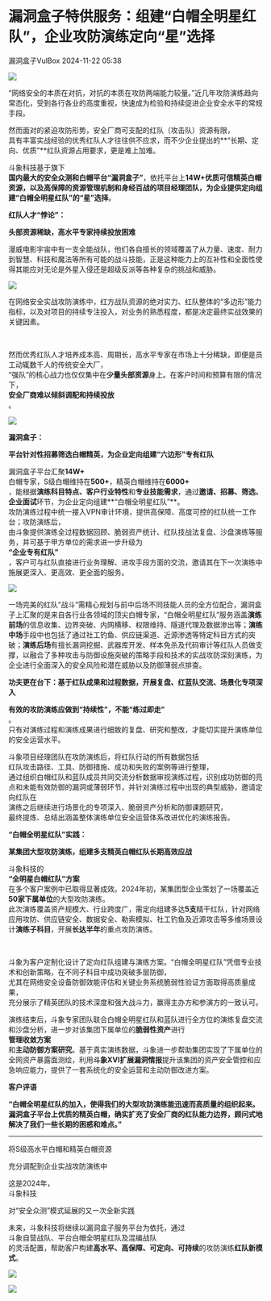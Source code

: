 #  漏洞盒子特供服务：组建“白帽全明星红队”，企业攻防演练定向“星”选择   
 漏洞盒子VulBox   2024-11-22 05:38  
  
![](https://mmbiz.qpic.cn/sz_mmbiz_png/hrWzJ3hmo1Z3BaadfL3ysmyJyCSf4AoHiatBBcOyRwEaeicwqiceKicfJ2AI3Q6JWAbSAg0TcSPSLakSwW8q9DZJWA/640?wx_fmt=png&from=appmsg "")  
  
“网络安全的本质在对抗，对抗的本质在攻防两端能力较量。”近几年攻防演练趋向常态化，受到各行各业的高度重视，快速成为检验和持续促进企业安全水平的常规手段。  
  
然而面对的紧迫攻防形势，安全厂商可支配的红队（攻击队）资源有限，  
具有丰富实战经验的优秀红队人才往往供不应求，而不少企业提出的**“长期、定向、优质”**红队资源占用要求，更是难上加难。  
  
斗象科技基于旗下  
**国内最大的安全众测和白帽平台“漏洞盒子”**，依托平台上**14W+**优质可信精英白帽资源，以及高保障的资源管理机制和身经百战的项目经理团队，为企业提供定向组建**“白帽全明星红队”**的**“星”选择**。  
  
  
  
  
**红队人才“悖论”：**  
  
**头部资源稀缺，高水平专家持续投放困难**  
  
  
漫威电影宇宙中有一支全能战队，他们各自擅长的领域覆盖了从力量、速度、耐力到智慧、科技和魔法等所有可能的战斗技能，正是这种能力上的互补性和全面性使得其能应对无论是外星入侵还是超级反派等各种复杂的挑战和威胁。  
  
![](https://mmbiz.qpic.cn/sz_mmbiz_png/hrWzJ3hmo1Z3BaadfL3ysmyJyCSf4AoHCbkR72SEFZ2ic0Jw7kOgFYpRQialsWQUfM60L1RiaFCENic8kvD4AiafUYg/640?wx_fmt=png&from=appmsg "")  
  
在网络安全实战攻防演练中，红方战队资源的绝对实力、红队整体的“多边形”能力指标，以及对项目的持续专注投入，对业务的熟悉程度，都是决定最终实战效果的关键因素。  
  
   
  
然而优秀红队人才培养成本高、周期长，高水平专家在市场上十分稀缺，即便是员工动辄数千人的传统安全大厂，  
“强队”的核心战力也仅仅集中在**少量头部资源**身上。在客户时间和预算有限的情况下，  
**安全厂商难以倾斜调配和持续投放**  
。  
  
![](https://mmbiz.qpic.cn/sz_mmbiz_png/hrWzJ3hmo1Z3BaadfL3ysmyJyCSf4AoHZbtBQBibxOwicVv90hSzMNh7NtakosHkgAiaQwzwcIYs6sib9KfWibzlleg/640?wx_fmt=png&from=appmsg "")  
  
  
  
  
  
**漏洞盒子：**  
  
**平台针对性招募筛选白帽精英，为企业定向组建“六边形”专有红队**  
  
  
漏洞盒子平台汇聚**14W+**  
白帽专家，S级白帽维持在**500+**，精英白帽维持在**6000+**  
，能根据**演练科目特点、客户行业特性**和**专业技能需求**，通过**邀请、招募、筛选、企业面试**环节，为企业定向组建**“白帽全明星红队”**。  
攻防演练过程中统一接入VPN审计环境，提供高保障、高度可控的红队统一工作台；攻防演练后，  
由斗象提供演练全过程数据回顾、脆弱资产统计、红队技战法复盘、沙盘演练等服务，并可基于甲方单位的需求进一步升级为  
**“企业专有红队”**  
，客户可与红队直接进行业务理解、进攻手段方面的交流，邀请其在下一次演练中施展更深入、更高效、更全面的服务。  
  
  
![](https://mmbiz.qpic.cn/sz_mmbiz_png/hrWzJ3hmo1Z3BaadfL3ysmyJyCSf4AoHlCKWWD1UN4icavCZlZ4ENiahM6DGsYUcDRMLyC93nQwNJiaMUibBMmDLPQ/640?wx_fmt=png&from=appmsg "")  
  
  
一场完美的红队“战斗”需精心规划与前中后场不同技能人员的全方位配合，漏洞盒子上汇聚的是来自各行业各领域的顶尖白帽专家，“白帽全明星红队”服务涵盖**演练前场**的信息收集、边界突破、内网横移、权限维持、隧道代理及数据渗出等；**演练中场**手段中也包括了通过社工钓鱼、供应链渠道、近源渗透等特定科目方式的突破；**演练后场**有擅长漏洞挖掘、武器库开发、样本免杀及代码审计等红队人员做支撑，以融合了多种攻击与防御设施突破的策略手段和技术的实战攻防深刻演练，为企业进行全面深入的安全风险和潜在威胁以及防御薄弱点排查。  
  
**功夫更在台下：基于红队成果和过程数据，开展复盘、红蓝队交流、场景化专项深入**  
  
**有效的攻防演练应做到“持续性”，不能“练过即走”**  
。  
只有对演练过程和演练成果进行细致的复盘、研究和整改，才能切实提升演练单位的安全运营水平。  
  
斗象项目经理团队在攻防演练后，将红队行动的所有数据包括  
红队攻击路径、工具、防御措施、成功和失败的案例等进行整理，  
通过组织白帽红队和蓝队成员共同交流分析数据审视演练过程，识别成功防御的亮点和未能有效防御的漏洞或薄弱环节，并针对演练过程中出现的典型威胁，邀请定向红队在  
演练之后继续进行场景化的专项深入、脆弱资产分析和防御课题研究，  
最终提炼、总结出涵盖整体演练单位安全运营体系改进优化的演练报告。  
  
  
  
  
**“白帽全明星红队”实践：**  
  
**某集团大型攻防演练，组建多支精英白帽红队长期高效应战**  
  
  
斗象科技的  
**“全明星白帽红队”方案**  
在多个客户案例中已取得显著成效。2024年初，某集团型企业策划了一场覆盖近**50家下属单位**的大型攻防演练。  
此次演练覆盖资产规模大、行业跨度广，需定向组建多达**5支**精干红队，针对网络应用攻防、供应链安全、数据安全、勒索模拟、社工钓鱼及近源攻击等多维场景设计**演练子科目**，开展**长达半年**的重点攻防演练。  
  
   
  
斗象为客户定制化设计了定向红队组建与演练方案。“白帽全明星红队”凭借专业技术和创新策略，在不同子科目中成功突破多层防御，  
尤其在网络安全设备防御效能评估和关键业务系统脆弱性验证方面取得高质量成果，  
充分展示了精英团队的技术深度和强大战斗力，赢得主办方和参演方的一致认可。  
  
  
  
  
演练结束后，斗象专家团队联合白帽全明星红队和蓝队进行全方位的演练复盘交流和沙盘分析，进一步对该集团下属单位的**脆弱性资产**进行  
**管理收敛方案**  
和**主动防御方案研究**。基于真实演练数据，斗象进一步帮助集团实现了下属单位的全网资产暴露面测绘，利用**斗象XVI扩展漏洞情报**提升该集团的资产安全管控和应急响应能力，提供了一套系统化的安全运营和主动防御改进方案。  
  
  
  
**客户评语**  
   
  
**“**白帽全明星红队的加入，使得我们的大型攻防演练能迅速而高质量的组织起来。漏洞盒子平台上优质的精英白帽，确实扩充了安全厂商的红队能力边界，顾问式地解决了我们一些长期的困惑和难点。**”**  
  
****  
将S级高水平白帽和精英白帽资源  
  
充分调配到企业实战攻防演练中  
  
这是2024年，  
斗象科技  
  
对“安全众测”模式延展的又一次全新实践  
  
  
未来，斗象科技将继续以漏洞盒子服务平台为依托，通过  
斗象自营战队、平台白帽全明星红队及混编战队  
的灵活配置，帮助客户构建**高水平、高保障、可定向、可持续**的攻防演练**红队新模式**。  
  
  
![](https://mmbiz.qpic.cn/sz_mmbiz_gif/hrWzJ3hmo1Z3BaadfL3ysmyJyCSf4AoHejgzxObbbAYDKm4FQ5d9qOTNbQfLgHvn2apSN26oZADOedzQtU7wNw/640?wx_fmt=gif&from=appmsg "")  
  
  
![](https://mmbiz.qpic.cn/sz_mmbiz_gif/hrWzJ3hmo1bw4EJc1KnhFjaeYutKaQqatG61h6R3qSp9QBdKjfLHNph0rSAmsbriadeggSicC0KMxdzBEtHPOsxg/640?wx_fmt=gif "")  
  
